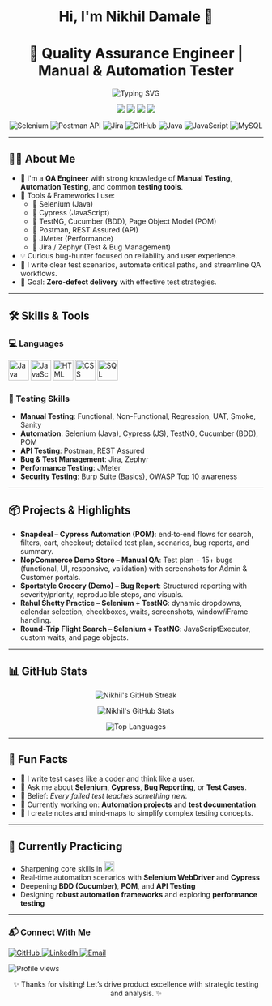 <h1 align="center">Hi, I'm Nikhil Damale 👋</h1>
<h1 align="center">🧪 Quality Assurance Engineer | Manual & Automation Tester</h1>
<p align="center">
  <img src="https://readme-typing-svg.herokuapp.com?font=Fira+Code&size=22&pause=1000&center=true&vCenter=true&width=520&lines=QA+Engineer+%7C+Manual+%2B+Automation;Selenium%2C+Cypress%2C+TestNG%2C+Cucumber;API+Testing+with+Postman+%26+REST+Assured;Performance+Testing+with+JMeter" alt="Typing SVG" />
</p>

<p align="center">
  <img src="https://img.shields.io/badge/Manual%20Testing-Experienced-blue" />
  <img src="https://img.shields.io/badge/Automation-Cypress%20%7C%20Selenium-green" />
  <img src="https://img.shields.io/badge/Performance-JMeter-red" />
  <img src="https://img.shields.io/badge/Security-Burp%20Suite%20%7C%20OWASP-orange" />
</p>

<p align="center">
  <img src="https://img.icons8.com/color/48/selenium-test-automation.png" alt="Selenium" />
  <img src="https://img.icons8.com/dusk/48/postman-api.png" alt="Postman API" />
  <img src="https://img.icons8.com/color/48/jira.png" alt="Jira" />
  <img src="https://img.icons8.com/color/48/github.png" alt="GitHub" />
  <img src="https://img.icons8.com/color/48/java-coffee-cup-logo.png" alt="Java" />
  <img src="https://img.icons8.com/color/48/javascript.png" alt="JavaScript" />
  <img src="https://img.icons8.com/color/48/mysql-logo.png" alt="MySQL" />
</p>

<hr/>

<h2>👨‍💻 About Me</h2>

<ul>
  <li>🎯 I'm a <b>QA Engineer</b> with strong knowledge of <b>Manual Testing</b>, <b>Automation Testing</b>, and common <b>testing tools</b>.</li>
  <li>🧰 Tools & Frameworks I use:
    <ul>
      <li>🔹 Selenium (Java)</li>
      <li>🔹 Cypress (JavaScript)</li>
      <li>🔹 TestNG, Cucumber (BDD), Page Object Model (POM)</li>
      <li>🔹 Postman, REST Assured (API)</li>
      <li>🔹 JMeter (Performance)</li>
      <li>🔹 Jira / Zephyr (Test & Bug Management)</li>
    </ul>
  </li>
  <li>💡 Curious bug-hunter focused on reliability and user experience.</li>
  <li>📝 I write clear test scenarios, automate critical paths, and streamline QA workflows.</li>
  <li>🎯 Goal: <b>Zero-defect delivery</b> with effective test strategies.</li>
</ul>

<hr/>

<h2>🛠️ Skills & Tools</h2>

<h3>💻 Languages</h3>
<p align="left">
  <img src="https://cdn.jsdelivr.net/gh/devicons/devicon/icons/java/java-original.svg" alt="Java" width="40" height="40"/>
  <img src="https://cdn.jsdelivr.net/gh/devicons/devicon/icons/javascript/javascript-original.svg" alt="JavaScript" width="40" height="40"/>
  <img src="https://cdn.jsdelivr.net/gh/devicons/devicon/icons/html5/html5-original.svg" alt="HTML" width="40" height="40"/>
  <img src="https://cdn.jsdelivr.net/gh/devicons/devicon/icons/css3/css3-original.svg" alt="CSS" width="40" height="40"/>
  <img src="https://cdn.jsdelivr.net/gh/devicons/devicon/icons/mysql/mysql-original.svg" alt="SQL" width="40" height="40"/>
</p>

<h3>🧪 Testing Skills</h3>

<ul>
  <li><b>Manual Testing</b>: Functional, Non-Functional, Regression, UAT, Smoke, Sanity</li>
  <li><b>Automation</b>: Selenium (Java), Cypress (JS), TestNG, Cucumber (BDD), POM</li>
  <li><b>API Testing</b>: Postman, REST Assured</li>
  <li><b>Bug & Test Management</b>: Jira, Zephyr</li>
  <li><b>Performance Testing</b>: JMeter</li>
  <li><b>Security Testing</b>: Burp Suite (Basics), OWASP Top 10 awareness</li>
</ul>

<hr/>

<h2>📦 Projects & Highlights</h2>
<ul>
  <li><b>Snapdeal – Cypress Automation (POM)</b>: end‑to‑end flows for search, filters, cart, checkout; detailed test plan, scenarios, bug reports, and summary.</li>
  <li><b>NopCommerce Demo Store – Manual QA</b>: Test plan + 15+ bugs (functional, UI, responsive, validation) with screenshots for Admin & Customer portals.</li>
  <li><b>Sportstyle Grocery (Demo) – Bug Report</b>: Structured reporting with severity/priority, reproducible steps, and visuals.</li>
  <li><b>Rahul Shetty Practice – Selenium + TestNG</b>: dynamic dropdowns, calendar selection, checkboxes, waits, screenshots, window/iFrame handling.</li>
  <li><b>Round‑Trip Flight Search – Selenium + TestNG</b>: JavaScriptExecutor, custom waits, and page objects.</li>
</ul>

<hr/>

<h2>📊 GitHub Stats</h2>
<p align="center">
  <img src="https://streak-stats.demolab.com?user=Nikk87&theme=radical&border_radius=10&date_format=M%20j%5B%2C%20Y%5D" alt="Nikhil's GitHub Streak" />
</p>
<p align="center">
  <img src="https://github-readme-stats.vercel.app/api?username=Nikk87&show_icons=true&theme=radical" alt="Nikhil's GitHub Stats" />
</p>
<p align="center">
  <img src="https://github-readme-stats.vercel.app/api/top-langs/?username=Nikk87&layout=compact&theme=tokyonight" alt="Top Languages" />
</p>

<hr/>

<h2>🧩 Fun Facts</h2>
<ul>
  <li>🧪 I write test cases like a coder and think like a user.</li>
  <li>💬 Ask me about <b>Selenium</b>, <b>Cypress</b>, <b>Bug Reporting</b>, or <b>Test Cases</b>.</li>
  <li>🧠 Belief: <i>Every failed test teaches something new.</i></li>
  <li>📌 Currently working on: <b>Automation projects</b> and <b>test documentation</b>.</li>
  <li>📝 I create notes and mind‑maps to simplify complex testing concepts.</li>
</ul>

<hr/>

<h2>🧪 Currently Practicing</h2>
<ul>
  <li>Sharpening core skills in <img src="https://img.shields.io/badge/Java-007396?style=flat-square&logo=java&logoColor=white" height="20"/></li>
  <li>Real‑time automation scenarios with <b>Selenium WebDriver</b> and <b>Cypress</b></li>
  <li>Deepening <b>BDD (Cucumber)</b>, <b>POM</b>, and <b>API Testing</b></li>
  <li>Designing <b>robust automation frameworks</b> and exploring <b>performance testing</b></li>
</ul>

<hr/>

<h3>📬 Connect With Me</h3>
<p>
  <a href="https://github.com/Nikk87">
    <img src="https://img.shields.io/badge/GitHub-000?style=for-the-badge&logo=github&logoColor=white" alt="GitHub" />
  </a>
  <a href="https://www.linkedin.com/feed/">
    <img src="https://img.shields.io/badge/LinkedIn-blue?style=for-the-badge&logo=linkedin&logoColor=white" alt="LinkedIn" />
  </a>
  <a href="mailto:damalenikhil3@gmail.com">
    <img src="https://img.shields.io/badge/Gmail-red?style=for-the-badge&logo=gmail&logoColor=white" alt="Email" />
  </a>
</p>

<img src="https://komarev.com/ghpvc/?username=Nikk87&label=Profile%20views&color=0e75b6&style=flat" alt="Profile views" />

<p align="center">✨ Thanks for visiting! Let’s drive product excellence with strategic testing and analysis. ✨</p>
